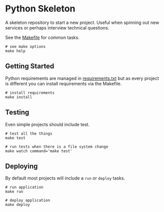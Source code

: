 Python Skeleton
===============

A skeleton repository to start a new project. Useful when spinning out new services or perhaps interview technical questions.

See the [Makefile](./Makefile) for common tasks.

```
# see make options
make help
```


## Getting Started

Python requirements are managed in [requirements.txt](./requirements.txt) but as every project is different you can install requirements via the Makefile.

```
# install requirements
make install
```


## Testing

Even simple projects should include test.

```
# test all the things
make test

# run tests when there is a file system change
make watch command='make test'
```


## Deploying

By default most projects will include a `run` or `deploy` tasks.

```
# run application
make run

# deploy application
make deploy
```
